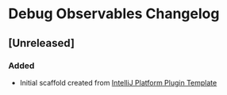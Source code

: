 <!-- Keep a Changelog guide -> https://keepachangelog.com -->

# Debug Observables Changelog

## [Unreleased]
### Added
- Initial scaffold created from [IntelliJ Platform Plugin Template](https://github.com/JetBrains/intellij-platform-plugin-template)
